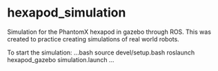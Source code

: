 # hexapod_simulation
Simulation for the PhantomX hexapod in gazebo through ROS. This was created to practice creating simulations of real world robots.

To start the simulation:
...bash
source devel/setup.bash
roslaunch hexapod_gazebo simulation.launch
...
